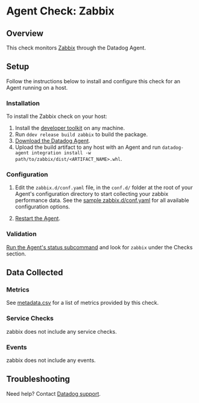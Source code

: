 # Agent Check: Zabbix

## Overview

This check monitors [Zabbix][1] through the Datadog Agent.

## Setup

Follow the instructions below to install and configure this check for an Agent running on a host.

### Installation

To install the Zabbix check on your host:

1. Install the [developer toolkit][2] on any machine.
2. Run `ddev release build zabbix` to build the package.
3. [Download the Datadog Agent](https://app.datadoghq.com/account/settings#agent).
4. Upload the build artifact to any host with an Agent and run `datadog-agent integration install -w path/to/zabbix/dist/<ARTIFACT_NAME>.whl`.

### Configuration

1. Edit the `zabbix.d/conf.yaml` file, in the `conf.d/` folder at the root of your Agent's configuration directory to start collecting your zabbix performance data. See the [sample zabbix.d/conf.yaml][2] for all available configuration options.

2. [Restart the Agent][3].

### Validation

[Run the Agent's status subcommand][4] and look for `zabbix` under the Checks section.

## Data Collected

### Metrics

See [metadata.csv][5] for a list of metrics provided by this check.

### Service Checks

zabbix does not include any service checks.

### Events

zabbix does not include any events.

## Troubleshooting

Need help? Contact [Datadog support][6].

[1]: https://www.zabbix.com/
[2]: https://github.com/DataDog/integrations-extras/blob/master/zabbix/datadog_checks/zabbix/data/conf.yaml.example
[3]: https://docs.datadoghq.com/agent/guide/agent-commands/#start-stop-and-restart-the-agent
[4]: https://docs.datadoghq.com/agent/guide/agent-commands/#agent-status-and-information
[5]: https://github.com/DataDog/integrations-extras/blob/master/zabbix/metadata.csv
[6]: https://docs.datadoghq.com/help/
